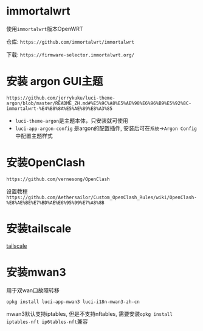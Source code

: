 # immortalwrt

使用`immortalwrt`版本OpenWRT

仓库: `https://github.com/immortalwrt/immortalwrt`

下载: `https://firmware-selector.immortalwrt.org/`

# 安装 argon GUI主题

`https://github.com/jerrykuku/luci-theme-argon/blob/master/README_ZH.md#%E5%9C%A8%E5%AE%98%E6%96%B9%E5%92%8C-immortalwrt-%E4%B8%8A%E5%AE%89%E8%A3%85`

 - `luci-theme-argon`是主题本体，只安装就可使用
 - `luci-app-argon-config` 是argon的配置插件, 安装后可在`系统`->`Argon Config`中配置主题样式

# 安装OpenClash

`https://github.com/vernesong/OpenClash`

设置教程 `https://github.com/Aethersailor/Custom_OpenClash_Rules/wiki/OpenClash-%E8%AE%BE%E7%BD%AE%E6%95%99%E7%A8%8B`

# 安装tailscale

[tailscale](../工具软件/headscale/README.md)


# 安装mwan3

用于双wan口故障转移

`opkg install luci-app-mwan3 luci-i18n-mwan3-zh-cn`

mwan3默认支持iptables, 但是不支持nftables, 需要安装`opkg install iptables-nft ip6tables-nft`兼容